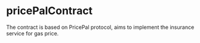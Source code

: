 # pricePalContract

The contract is based on PricePal protocol, aims to implement the insurance service for gas price.
